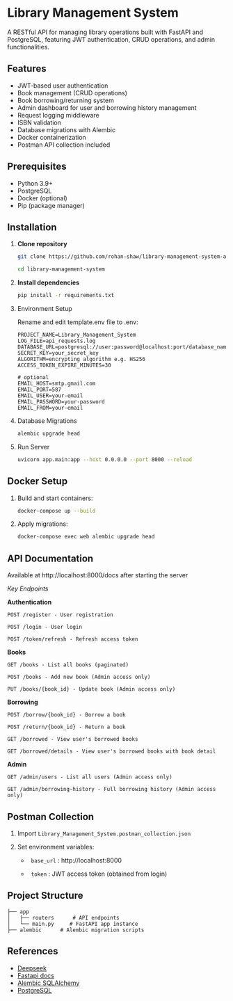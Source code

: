 # Library Management System

A RESTful API for managing library operations built with FastAPI and PostgreSQL, featuring JWT authentication, CRUD operations, and admin functionalities.

## Features

- JWT-based user authentication
- Book management (CRUD operations)
- Book borrowing/returning system
- Admin dashboard for user and borrowing history management
- Request logging middleware
- ISBN validation
- Database migrations with Alembic
- Docker containerization
- Postman API collection included

## Prerequisites

- Python 3.9+
- PostgreSQL
- Docker (optional)
- Pip (package manager)

## Installation

1. **Clone repository**
   ```bash
   git clone https://github.com/rohan-shaw/library-management-system-api.git
   ```
   ```bash
   cd library-management-system
   ```

2. **Install dependencies**

    ```bash
    pip install -r requirements.txt
    ```

3. Environment Setup

    Rename and edit template.env file to .env:

    ```env
    PROJECT_NAME=Library_Management_System
    LOG_FILE=api_requests.log
    DATABASE_URL=postgresql://user:password@localhost:port/database_name
    SECRET_KEY=your_secret_key
    ALGORITHM=encrypting algorithm e.g. HS256
    ACCESS_TOKEN_EXPIRE_MINUTES=30

    # optional
    EMAIL_HOST=smtp.gmail.com
    EMAIL_PORT=587
    EMAIL_USER=your-email
    EMAIL_PASSWORD=your-password
    EMAIL_FROM=your-email
    ```

4. Database Migrations

    ```bash
    alembic upgrade head
    ```

5. Run Server

    ```bash
    uvicorn app.main:app --host 0.0.0.0 --port 8000 --reload
    ```

## Docker Setup
1. Build and start containers:

    ```bash
    docker-compose up --build
    ```

2. Apply migrations:

    ```bash
    docker-compose exec web alembic upgrade head
    ```

## API Documentation

Available at http://localhost:8000/docs after starting the server

*Key Endpoints*

**Authentication**

`POST /register - User registration`

`POST /login - User login`

`POST /token/refresh - Refresh access token`

**Books**

`GET /books - List all books (paginated)`

`POST /books - Add new book (Admin access only)`

`PUT /books/{book_id} - Update book (Admin access only)`

**Borrowing**

`POST /borrow/{book_id} - Borrow a book`

`POST /return/{book_id} - Return a book`

`GET /borrowed - View user's borrowed books`

`GET /borrowed/details - View user's borrowed books with book detail`

**Admin**

`GET /admin/users - List all users (Admin access only)`

`GET /admin/borrowing-history - Full borrowing history (Admin access only)`

## Postman Collection

1. Import `Library_Management_System.postman_collection.json`

2. Set environment variables:

    - ` base_url` : http://localhost:8000

    - ` token` : JWT access token (obtained from login)

## Project Structure

```
├── app
│   ├── routers      # API endpoints
│   └── main.py     # FastAPI app instance
├── alembic      # Alembic migration scripts
```

## References

- [Deepseek](https://chat.deepseek.com/)
- [Fastapi docs](https://fastapi.tiangolo.com/)
- [Alembic SQLAlchemy](https://alembic.sqlalchemy.org/)
- [PostgreSQL](https://www.postgresql.org/)